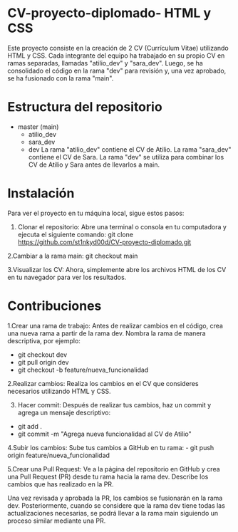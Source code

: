 # CV-proyecto-diplomado- HTML y CSS
Este proyecto consiste en la creación de 2 CV (Currículum Vitae) utilizando HTML y CSS. Cada integrante del equipo ha trabajado en su propio CV en ramas separadas, llamadas "atilio_dev" y "sara_dev". Luego, se ha consolidado el código en la rama "dev" para revisión y, una vez aprobado, se ha fusionado con la rama "main".

# Estructura del repositorio

- master (main)
    - atilio_dev
    - sara_dev
    - dev
La rama "atilio_dev" contiene el CV de Atilio.
La rama "sara_dev" contiene el CV de Sara.
La rama "dev" se utiliza para combinar los CV de Atilio y Sara antes de llevarlos a main.

# Instalación

Para ver el proyecto en tu máquina local, sigue estos pasos:

 1. Clonar el repositorio: Abre una terminal o consola en tu computadora y ejecuta el siguiente comando:
    git clone https://github.com/st1nkyd00d/CV-proyecto-diplomado.git
    
  2.Cambiar a la rama main:
    git checkout main
    
  3.Visualizar los CV: Ahora, simplemente abre los archivos HTML de los CV en tu navegador para ver los resultados. 

# Contribuciones

  1.Crear una rama de trabajo: Antes de realizar cambios en el código, crea una nueva rama a partir de la rama dev. Nombra la rama de manera descriptiva, por ejemplo:
  - git checkout dev
  - git pull origin dev
  - git checkout -b feature/nueva_funcionalidad

  2.Realizar cambios: Realiza los cambios en el CV que consideres necesarios utilizando HTML y CSS.

  3. Hacer commit: Después de realizar tus cambios, haz un commit y agrega un mensaje descriptivo:
  - git add .
  - git commit -m "Agrega nueva funcionalidad al CV de Atilio"

  4.Subir los cambios: Sube tus cambios a GitHub en tu rama:
    - git push origin feature/nueva_funcionalidad

  5.Crear una Pull Request: Ve a la página del repositorio en GitHub y crea una Pull Request (PR) desde tu rama hacia la rama dev. Describe los cambios que has realizado en la PR.

Una vez revisada y aprobada la PR, los cambios se fusionarán en la rama dev. Posteriormente, cuando se considere que la rama dev tiene todas las actualizaciones necesarias, se podrá llevar a la rama main siguiendo un proceso similar mediante una PR.


